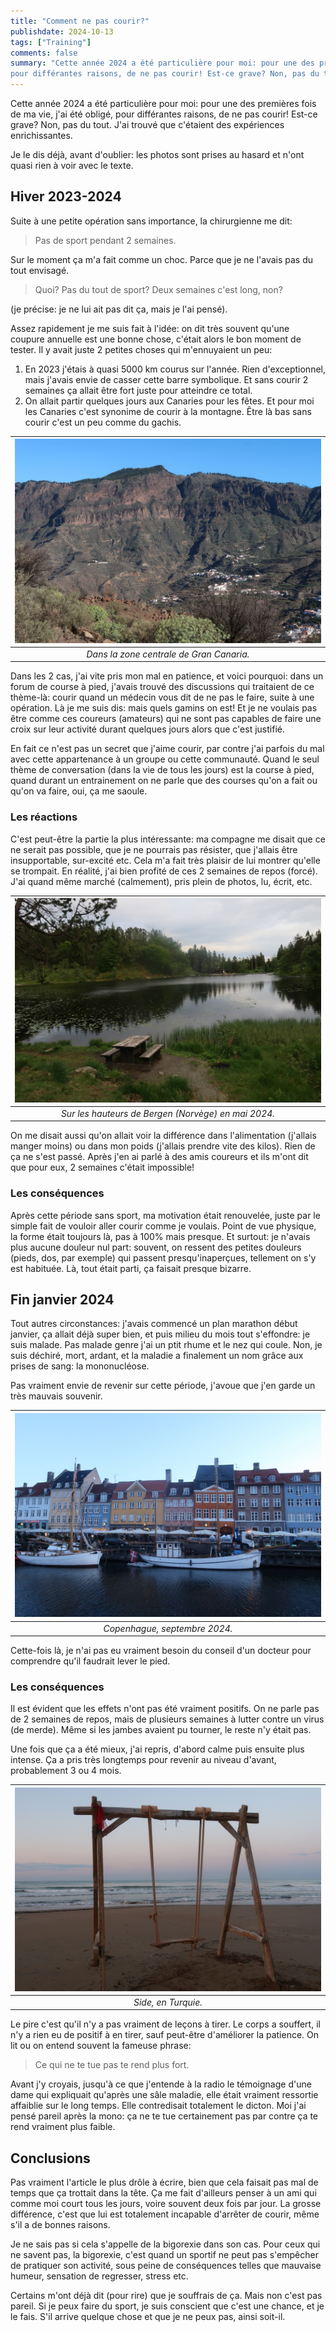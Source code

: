 ```yaml
---
title: "Comment ne pas courir?"
publishdate: 2024-10-13
tags: ["Training"]
comments: false
summary: "Cette année 2024 a été particulière pour moi: pour une des premières fois de ma vie, j'ai été obligé, 
pour différantes raisons, de ne pas courir! Est-ce grave? Non, pas du tout. J'ai trouvé que c'étaient des expériences enrichissantes."
---
```


Cette année 2024 a été particulière pour moi: pour une des premières fois de ma vie, j'ai été obligé, 
pour différantes raisons, de ne pas courir! Est-ce grave? Non, pas du tout. J'ai trouvé que c'étaient des expériences enrichissantes.

Je le dis déjà, avant d'oublier: les photos sont prises au hasard et n'ont quasi rien à voir avec le texte.

## Hiver 2023-2024

Suite à une petite opération sans importance, la chirurgienne me dit:
> Pas de sport pendant 2 semaines.

Sur le moment ça m'a fait comme un choc. Parce que je ne l'avais pas du tout envisagé.
> Quoi? Pas du tout de sport? Deux semaines c'est long, non?

(je précise: je ne lui ait pas dit ça, mais je l'ai pensé).

Assez rapidement je me suis fait à l'idée: on dit très souvent qu'une coupure annuelle est une bonne chose, c'était alors le bon moment de tester. Il y avait juste 2 petites choses qui m'ennuyaient un peu:
1. En 2023 j'étais à quasi 5000 km courus sur l'année. Rien d'exceptionnel, mais j'avais envie de casser cette barre symbolique. Et sans courir 2 semaines ça allait être fort juste pour atteindre ce total.
2. On allait partir quelques jours aux Canaries pour les fêtes. Et pour moi les Canaries c'est synonime de courir à la montagne. Être là bas sans courir c'est un peu comme du gachis.

| ![Séance sur piste](./images/norun00.JPG) |
|:--:|
| _Dans la zone centrale de Gran Canaria._|

Dans les 2 cas, j'ai vite pris mon mal en patience, et voici pourquoi: dans un forum de course à pied, j'avais trouvé des discussions qui traitaient de ce thème-là: courir quand un médecin vous dit de ne pas le faire, suite à une opération. Là je me suis dis: mais quels gamins on est! Et je ne voulais pas être comme ces coureurs (amateurs) qui ne sont pas capables de faire une croix sur leur activité durant quelques jours alors que c'est justifié. 

En fait ce n'est pas un secret que j'aime courir, par contre j'ai parfois du mal avec cette appartenance à un groupe ou cette communauté. Quand le seul thème de conversation (dans la vie de tous les jours) est la course à pied, quand durant un entrainement on ne parle que des courses qu'on a fait ou qu'on va faire, oui, ça me saoule. 

### Les réactions

C'est peut-être la partie la plus intéressante: ma compagne me disait que ce ne serait pas possible, que je ne pourrais pas résister, que j'allais être insupportable, sur-excité etc. Cela m'a fait très plaisir de lui montrer qu'elle se trompait. En réalité, j'ai bien profité de ces 2 semaines de repos (forcé). J'ai quand même marché (calmement), pris plein de photos, lu, écrit, etc.

| ![Séance sur piste](./images/norun01.JPG) |
|:--:|
| _Sur les hauteurs de Bergen (Norvège) en mai 2024._|

On me disait aussi qu'on allait voir la différence dans l'alimentation (j'allais manger moins) ou dans mon poids (j'allais prendre vite des kilos). Rien de ça ne s'est passé. Après j'en ai parlé à des amis coureurs et ils m'ont dit que pour eux, 2 semaines c'était impossible!

### Les conséquences

Après cette période sans sport, ma motivation était renouvelée, juste par le simple fait de vouloir aller courir comme je voulais. Point de vue physique, la forme était toujours là, pas à 100% mais presque. Et surtout: je n'avais plus aucune douleur nul part: souvent, on ressent des petites douleurs (pieds, dos, par exemple) qui passent presqu'inaperçues, tellement on s'y est habituée. Là, tout était parti, ça faisait presque bizarre.

## Fin janvier 2024

Tout autres circonstances: j'avais commencé un plan marathon début janvier, ça allait déjà super bien, et puis milieu du mois tout s'effondre: je suis malade. Pas malade genre j'ai un ptit rhume et le nez qui coule. Non, je suis déchiré, mort, ardant, et la maladie a finalement un nom grâce aux prises de sang: la mononucléose. 

Pas vraiment envie de revenir sur cette période, j'avoue que j'en garde un très mauvais souvenir.

| ![Séance sur piste](./images/norun02.JPG) |
|:--:|
| _Copenhague, septembre 2024._|

Cette-fois là, je n'ai pas eu vraiment besoin du conseil d'un docteur pour comprendre qu'il faudrait lever le pied. 

### Les conséquences

Il est évident que les effets n'ont pas été vraiment positifs. On ne parle pas de 2 semaines de repos, mais de plusieurs semaines à lutter contre un virus (de merde). Même si les jambes avaient pu tourner, le reste n'y était pas.

Une fois que ça a été mieux, j'ai repris, d'abord calme puis ensuite plus intense. Ça a pris très longtemps pour revenir au niveau d'avant, probablement 3 ou 4 mois. 

| ![Séance sur piste](./images/norun03.JPG) |
|:--:|
| _Side, en Turquie._|

Le pire c'est qu'il n'y a pas vraiment de leçons à tirer. Le corps a souffert, il n'y a rien eu de positif à en tirer, sauf peut-être d'améliorer la patience. On lit ou on entend souvent la fameuse phrase:
> Ce qui ne te tue pas te rend plus fort.

Avant j'y croyais, jusqu'à ce que j'entende à la radio le témoignage d'une dame qui expliquait qu'après une sâle maladie, elle était vraiment ressortie affaiblie sur le long temps. Elle contredisait totalement le dicton. Moi j'ai pensé pareil après la mono: ça ne te tue certainement pas par contre ça te rend vraiment plus faible.

## Conclusions

Pas vraiment l'article le plus drôle à écrire, bien que cela faisait pas mal de temps que ça trottait dans la tête. Ça me fait d'ailleurs penser à un ami qui comme moi court tous les jours, voire souvent deux fois par jour. La grosse différence, c'est que lui est totalement incapable d'arrêter de courir, même s'il a de bonnes raisons.

Je ne sais pas si cela s'appelle de la bigorexie dans son cas. Pour ceux qui ne savent pas, la bigorexie, c'est quand un sportif ne peut pas s'empêcher de pratiquer son activité, sous peine de conséquences telles que mauvaise humeur, sensation de regresser, stress etc.

Certains m'ont déjà dit (pour rire) que je souffrais de ça. Mais non c'est pas pareil. Si je peux faire du sport, je suis conscient que c'est une chance, et je le fais. S'il arrive quelque chose et que je ne peux pas, ainsi soit-il.



